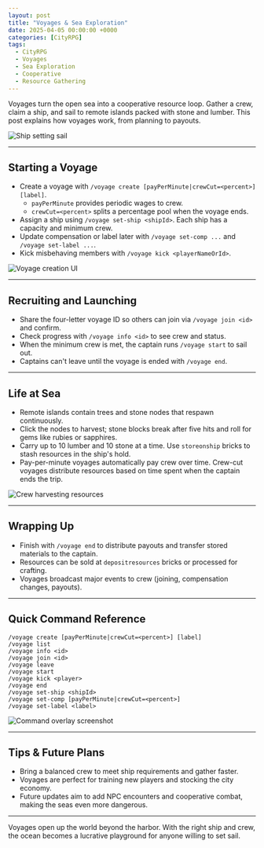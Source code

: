 ```yaml
---
layout: post
title: "Voyages & Sea Exploration"
date: 2025-04-05 00:00:00 +0000
categories: [CityRPG]
tags:
  - CityRPG
  - Voyages
  - Sea Exploration
  - Cooperative
  - Resource Gathering
---
```


Voyages turn the open sea into a cooperative resource loop. Gather a crew, claim a ship, and sail to remote islands packed with stone and lumber. This post explains how voyages work, from planning to payouts.

![Ship setting sail](https://placehold.co/600x400?text=Placeholder&format=svg)

---

## Starting a Voyage

- Create a voyage with `/voyage create [payPerMinute|crewCut=<percent>] [label]`.
  - `payPerMinute` provides periodic wages to crew.
  - `crewCut=<percent>` splits a percentage pool when the voyage ends.
- Assign a ship using `/voyage set-ship <shipId>`. Each ship has a capacity and minimum crew.
- Update compensation or label later with `/voyage set-comp ...` and `/voyage set-label ...`.
- Kick misbehaving members with `/voyage kick <playerNameOrId>`.

![Voyage creation UI](https://placehold.co/600x400?text=Placeholder&format=svg)

---

## Recruiting and Launching

- Share the four-letter voyage ID so others can join via `/voyage join <id>` and confirm.
- Check progress with `/voyage info <id>` to see crew and status.
- When the minimum crew is met, the captain runs `/voyage start` to sail out.
- Captains can't leave until the voyage is ended with `/voyage end`.

---

## Life at Sea

- Remote islands contain trees and stone nodes that respawn continuously.
- Click the nodes to harvest; stone blocks break after five hits and roll for gems like rubies or sapphires.
- Carry up to 10 lumber and 10 stone at a time. Use `storeonship` bricks to stash resources in the ship's hold.
- Pay-per-minute voyages automatically pay crew over time. Crew-cut voyages distribute resources based on time spent when the captain ends the trip.

![Crew harvesting resources](https://placehold.co/600x400?text=Placeholder&format=svg)

---

## Wrapping Up

- Finish with `/voyage end` to distribute payouts and transfer stored materials to the captain.
- Resources can be sold at `depositresources` bricks or processed for crafting.
- Voyages broadcast major events to crew (joining, compensation changes, payouts).

---

## Quick Command Reference

```
/voyage create [payPerMinute|crewCut=<percent>] [label]
/voyage list
/voyage info <id>
/voyage join <id>
/voyage leave
/voyage start
/voyage kick <player>
/voyage end
/voyage set-ship <shipId>
/voyage set-comp [payPerMinute|crewCut=<percent>]
/voyage set-label <label>
```

![Command overlay screenshot](https://placehold.co/600x400?text=Placeholder&format=svg)

---

## Tips & Future Plans

- Bring a balanced crew to meet ship requirements and gather faster.
- Voyages are perfect for training new players and stocking the city economy.
- Future updates aim to add NPC encounters and cooperative combat, making the seas even more dangerous.

---

Voyages open up the world beyond the harbor. With the right ship and crew, the ocean becomes a lucrative playground for anyone willing to set sail.

